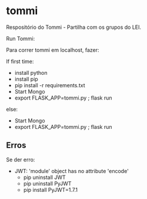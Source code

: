 # tommi

Respositório do Tommi - Partilha com os grupos do LEI.

Run Tommi:

Para correr tommi em localhost, fazer:

If first time:

- install python
- install pip
- pip install -r requirements.txt
- Start Mongo
- export FLASK_APP=tommi.py ; flask run

else:

- Start Mongo
- export FLASK_APP=tommi.py ; flask run

## Erros

Se der erro:

- JWT: 'module' object has no attribute 'encode'
  - pip uninstall JWT
  - pip uninstall PyJWT
  - pip install PyJWT=1.7.1

